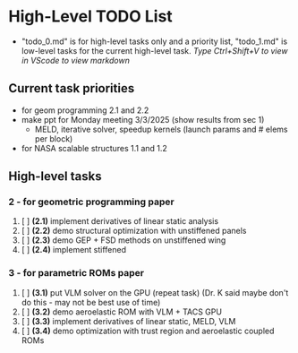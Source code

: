# High-Level TODO List
* "todo_0.md" is for high-level tasks only and a priority list, "todo_1.md" is low-level tasks for the current high-level task.
*Type Ctrl+Shift+V to view in VScode to view markdown*

## Current task priorities
* for geom programming 2.1 and 2.2
* make ppt for Monday meeting 3/3/2025 (show results from sec 1)
    * MELD, iterative solver, speedup kernels (launch params and # elems per block)
* for NASA scalable structures 1.1 and 1.2

## High-level tasks

### 2 - for geometric programming paper
1. [ ] **(2.1)** implement derivatives of linear static analysis
2. [ ] **(2.2)** demo structural optimization with unstiffened panels
3. [ ] **(2.3)** demo GEP + FSD methods on unstiffened wing
4. [ ] **(2.4)** implement stiffened 

### 3 - for parametric ROMs paper
1. [ ] **(3.1)** put VLM solver on the GPU (repeat task) (Dr. K said maybe don't do this - may not be best use of time)
2. [ ] **(3.2)** demo aeroelastic ROM with VLM + TACS GPU
3. [ ] **(3.3)** implement derivatives of linear static, MELD, VLM
4. [ ] **(3.4)** demo optimization with trust region and aeroelastic coupled ROMs

